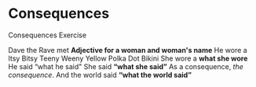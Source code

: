 # Consequences
Consequences Exercise


Dave the Rave
met
**Adjective for a woman and woman's name**
He wore a Itsy Bitsy Teeny Weeny Yellow Polka Dot Bikini
She wore a **what she wore**
He said “what he said"
She said **“what she said”**
As a consequence, *the consequence*.
And the world said **“what the world said”**
